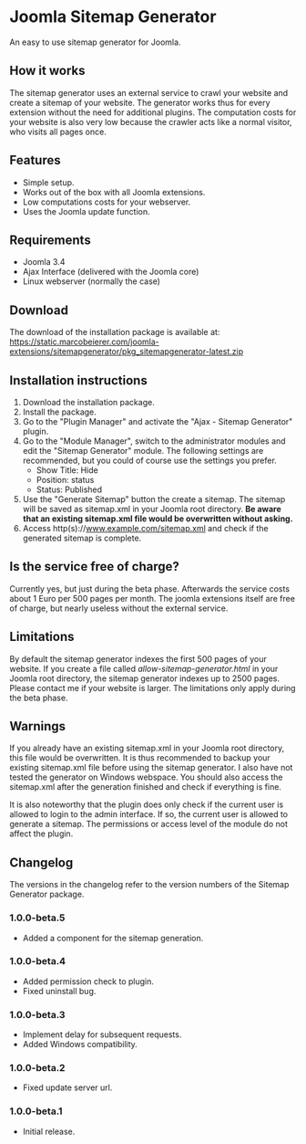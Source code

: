 # Joomla Sitemap Generator
An easy to use sitemap generator for Joomla.

## How it works
The sitemap generator uses an external service to crawl your website and create a sitemap of your website. The generator works thus for every extension without the need for additional plugins. The computation costs for your website is also very low because the crawler acts like a normal visitor, who visits all pages once.

## Features
- Simple setup.
- Works out of the box with all Joomla extensions.
- Low computations costs for your webserver.
- Uses the Joomla update function.

## Requirements
- Joomla 3.4
- Ajax Interface (delivered with the Joomla core)
- Linux webserver (normally the case)

## Download
The download of the installation package is available at:
https://static.marcobeierer.com/joomla-extensions/sitemapgenerator/pkg_sitemapgenerator-latest.zip

## Installation instructions
1. Download the installation package.
2. Install the package.
3. Go to the "Plugin Manager" and activate the "Ajax - Sitemap Generator" plugin.
4. Go to the "Module Manager", switch to the administrator modules and edit the "Sitemap Generator" module. The following settings are recommended, but you could of course use the settings you prefer.
	- Show Title: Hide
	- Position: status
	- Status: Published
5. Use the "Generate Sitemap" button the create a sitemap. The sitemap will be saved as sitemap.xml in your Joomla root directory. **Be aware that an existing sitemap.xml file would be overwritten without asking.**
6. Access http(s)://www.example.com/sitemap.xml and check if the generated sitemap is complete.

## Is the service free of charge?
Currently yes, but just during the beta phase. Afterwards the service costs about 1 Euro per 500 pages per month. The joomla extensions itself are free of charge, but nearly useless without the external service.

## Limitations
By default the sitemap generator indexes the first 500 pages of your website. If you create a file called *allow-sitemap-generator.html* in your Joomla root directory, the sitemap generator indexes up to 2500 pages. Please contact me if your website is larger. The limitations only apply during the beta phase.

## Warnings
If you already have an existing sitemap.xml in your Joomla root directory, this file would be overwritten. It is thus recommended to backup your existing sitemap.xml file before using the sitemap generator. I also have not tested the generator on Windows webspace. You should also access the sitemap.xml after the generation finished and check if everything is fine.

It is also noteworthy that the plugin does only check if the current user is allowed to login to the admin interface. If so, the current user is allowed to generate a sitemap. The permissions or access level of the module do not affect the plugin.

## Changelog
The versions in the changelog refer to the version numbers of the Sitemap Generator package.

### 1.0.0-beta.5
- Added a component for the sitemap generation.

### 1.0.0-beta.4
- Added permission check to plugin.
- Fixed uninstall bug.

### 1.0.0-beta.3
- Implement delay for subsequent requests.
- Added Windows compatibility.

### 1.0.0-beta.2
- Fixed update server url.

### 1.0.0-beta.1
- Initial release.
